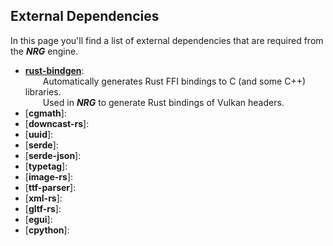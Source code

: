 ## External Dependencies



In this page you'll find a list of external dependencies that are required from the _**NRG**_ engine.

- [**rust-bindgen**](https://github.com/rust-lang/rust-bindgen): \
&emsp;&emsp;Automatically generates Rust FFI bindings to C (and some C++) libraries. \
&emsp;&emsp;Used in _**NRG**_ to generate Rust bindings of Vulkan headers.
- [**cgmath**]:
- [**downcast-rs**]:
- [**uuid**]:
- [**serde**]:
- [**serde-json**]:
- [**typetag**]:
- [**image-rs**]:
- [**ttf-parser**]:
- [**xml-rs**]:
- [**gltf-rs**]:
- [**egui**]:
- [**cpython**]: